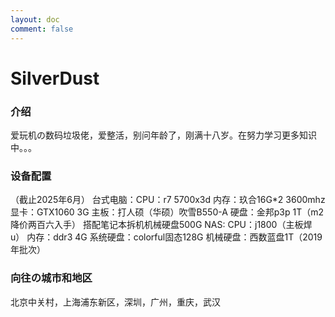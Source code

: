 ```yaml
---
layout: doc
comment: false
---
```

# SilverDust
### 介绍 
爱玩机の数码垃圾佬，爱整活，别问年龄了，刚满十八岁。在努力学习更多知识中。。。
### 设备配置
（截止2025年6月）
台式电脑：CPU：r7 5700x3d 
        内存：玖合16G*2 3600mhz
        显卡：GTX1060 3G
        主板：打人硕（华硕）吹雪B550-A
        硬盘：金邦p3p 1T（m2降价两百六入手）
             搭配笔记本拆机机械硬盘500G
NAS: CPU：j1800（主板焊u）
     内存：ddr3 4G
     系统硬盘：colorful固态128G
     机械硬盘：西数蓝盘1T（2019年批次）
### 向往の城市和地区
北京中关村，上海浦东新区，深圳，广州，重庆，武汉
